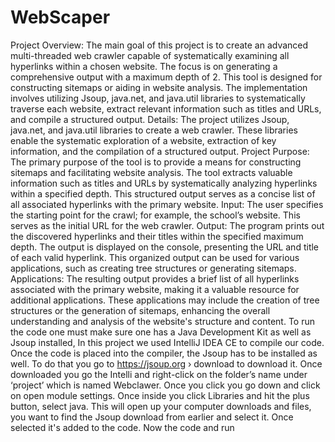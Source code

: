 # WebScaper
Project Overview:
The main goal of this project is to create an advanced multi-threaded web crawler capable of
systematically examining all hyperlinks within a chosen website. The focus is on generating a
comprehensive output with a maximum depth of 2. This tool is designed for constructing
sitemaps or aiding in website analysis. The implementation involves utilizing Jsoup, java.net,
and java.util libraries to systematically traverse each website, extract relevant information such
as titles and URLs, and compile a structured output.
Details:
The project utilizes Jsoup, java.net, and java.util libraries to create a web crawler. These
libraries enable the systematic exploration of a website, extraction of key information, and the
compilation of a structured output.
Project Purpose:
The primary purpose of the tool is to provide a means for constructing sitemaps and facilitating
website analysis. The tool extracts valuable information such as titles and URLs by
systematically analyzing hyperlinks within a specified depth. This structured output serves as a
concise list of all associated hyperlinks with the primary website.
Input:
The user specifies the starting point for the crawl; for example, the school’s website. This serves
as the initial URL for the web crawler.
Output: The program prints out the discovered hyperlinks and their titles within the specified
maximum depth. The output is displayed on the console, presenting the URL and title of each
valid hyperlink. This organized output can be used for various applications, such as creating
tree structures or generating sitemaps.
Applications:
The resulting output provides a brief list of all hyperlinks associated with the primary website,
making it a valuable resource for additional applications. These applications may include the
creation of tree structures or the generation of sitemaps, enhancing the overall understanding
and analysis of the website's structure and content.
To run the code one must make sure one has a Java Development Kit as well as Jsoup
installed, In this project we used IntelliJ IDEA CE to compile our code. Once the code is placed
into the compiler, the Jsoup has to be installed as well. To do that you go to
https://jsoup.org › download to download it. Once downloaded you go the Intelli and right-click on the
folder’s name under ‘project’ which is named Webclawer. Once you click you go down and click
on open module settings. Once inside you click Libraries and hit the plus button, select java.
This will open up your computer downloads and files, you want to find the Jsoup download from
earlier and select it. Once selected it's added to the code. Now the code and run
